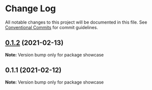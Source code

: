 # Change Log

All notable changes to this project will be documented in this file.
See [Conventional Commits](https://conventionalcommits.org) for commit guidelines.

## [0.1.2](https://github.com/qualipsolutions/snapdev-ui/compare/showcase@0.1.1...showcase@0.1.2) (2021-02-13)

**Note:** Version bump only for package showcase





## 0.1.1 (2021-02-12)

**Note:** Version bump only for package showcase
